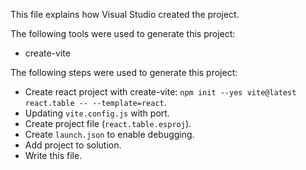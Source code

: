This file explains how Visual Studio created the project.

The following tools were used to generate this project:
- create-vite

The following steps were used to generate this project:
- Create react project with create-vite: `npm init --yes vite@latest react.table -- --template=react`.
- Updating `vite.config.js` with port.
- Create project file (`react.table.esproj`).
- Create `launch.json` to enable debugging.
- Add project to solution.
- Write this file.
